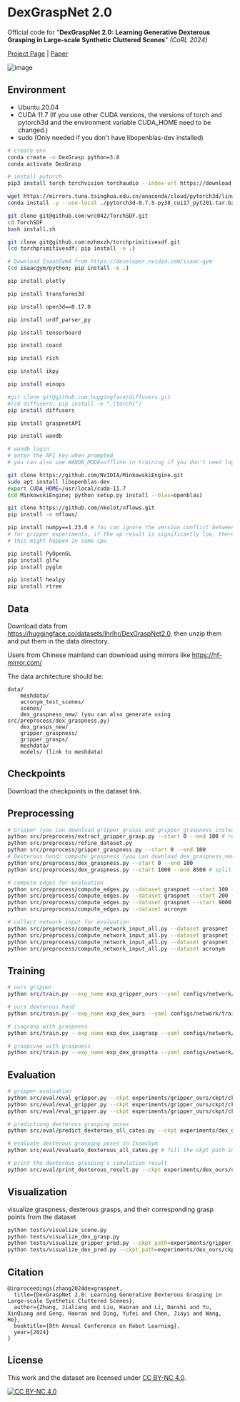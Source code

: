 # DexGraspNet 2.0
Official code for "**DexGraspNet 2.0: Learning Generative Dexterous Grasping in Large-scale Synthetic Cluttered Scenes**" *(CoRL 2024)*

[Project Page](https://pku-epic.github.io/DexGraspNet2.0/) | [Paper](https://arxiv.org/pdf/2410.23004)

![image](./figure/teaser.png)

## Environment

- Ubuntu 20.04
- CUDA 11.7 (If you use other CUDA versions, the versions of torch and pytorch3d and the environment variable CUDA_HOME need to be changed.)
- sudo (Only needed if you don't have libopenblas-dev installed)

```bash
# create env
conda create -n DexGrasp python=3.8
conda activate DexGrasp

# install pytorch
pip3 install torch torchvision torchaudio --index-url https://download.pytorch.org/whl/cu117

wget https://mirrors.tuna.tsinghua.edu.cn/anaconda/cloud/pytorch3d/linux-64/pytorch3d-0.7.5-py38_cu117_pyt201.tar.bz2
conda install -y --use-local ./pytorch3d-0.7.5-py38_cu117_pyt201.tar.bz2

git clone git@github.com:wrc042/TorchSDF.git
cd TorchSDF
bash install.sh

git clone git@github.com:mzhmxzh/torchprimitivesdf.git
(cd torchprimitivesdf; pip install -e .)

# Download IsaacGym4 from https://developer.nvidia.com/isaac-gym
(cd isaacgym/python; pip install -e .)

pip install plotly

pip install transforms3d

pip install open3d==0.17.0

pip install urdf_parser_py

pip install tensorboard

pip install coacd

pip install rich

pip install ikpy

pip install einops

#git clone git@github.com:huggingface/diffusers.git
#(cd diffusers; pip install -e ".[torch]")
pip install diffusers

pip install graspnetAPI

pip install wandb

# wandb login
# enter the API key when prompted
# you can also use WANDB_MODE=offline in training if you don't need logging

git clone https://github.com/NVIDIA/MinkowskiEngine.git
sudo apt install libopenblas-dev
export CUDA_HOME=/usr/local/cuda-11.7
(cd MinkowskiEngine; python setup.py install --blas=openblas)

git clone https://github.com/nkolot/nflows.git
pip install -e nflows/

pip install numpy==1.23.0 # You can ignore the version conflict between graspnetAPI and numpy
# for gripper experiments, if the ap result is significantly low, there might be a bug in graspnetapi's np.matmul. please update numpy to 1.24.1 and replace the np.float to float whenever there is AttributeError: module 'numpy' has no attribute 'float' and all np.int to int whenever there is AttributeError: module 'numpy' has no attribute 'int'. Only two files need to be modified
# this might happen in some cpu

pip install PyOpenGL
pip install glfw
pip install pyglm

pip install healpy
pip install rtree
```

## Data

Download data from https://huggingface.co/datasets/lhrlhr/DexGraspNet2.0, then unzip them and put them in the data directory.

Users from Chinese mainland can download using mirrors like https://hf-mirror.com/

The data architecture should be:

```
data/
    meshdata/
    acronym_test_scenes/
    scenes/
    dex_graspness_new/ (you can also generate using src/preprocess/dex_graspness.py)
    dex_grasps_new/
    gripper_graspness/
    gripper_grasps/
    meshdata/
    models/ (link to meshdata)
```

## Checkpoints

Download the checkpoints in the dataset link.

## Preprocessing


```bash
# Gripper (you can download gripper_grasps and gripper_graspness instead)
python src/preprocess/extract_gripper_grasp.py --start 0 --end 100 # require graspnet data
python src/preprocess/refine_dataset.py
python src/preprocess/gripper_graspness.py --start 0 --end 100
# Dexterous hand: compute graspness (you can download dex_graspness_new and dex_grasps_new instead)
python src/preprocess/dex_graspness.py --start 0 --end 100
python src/preprocess/dex_graspness.py --start 1000 --end 8500 # split this if you have multiple GPUs
```

```bash
# compute edges for evaluation
python src/preprocess/compute_edges.py --dataset graspnet --start 100 --end 190
python src/preprocess/compute_edges.py --dataset graspnet --start 200 --end 380
python src/preprocess/compute_edges.py --dataset graspnet --start 9000 --end 9900
python src/preprocess/compute_edges.py --dataset acronym 
```

```bash
# collect network input for evaluation 
python src/preprocess/compute_network_input_all.py --dataset graspnet --scene_id_start 100 --scene_id_end 190
python src/preprocess/compute_network_input_all.py --dataset graspnet --scene_id_start 200 --scene_id_end 380
python src/preprocess/compute_network_input_all.py --dataset graspnet --scene_id_start 9000 --scene_id_end 9900
python src/preprocess/compute_network_input_all.py --dataset acronym 
```

## Training

```bash
# ours gripper
python src/train.py --exp_name exp_gripper_ours --yaml configs/network/train_gripper_ours.yaml

# ours dexterous hand
python src/train.py --exp_name exp_dex_ours --yaml configs/network/train_dex_ours.yaml

# isagrasp with graspness
python src/train.py --exp_name exp_dex_isagrasp --yaml configs/network/train_dex_isagrasp.yaml

# graspcvae with graspness
python src/train.py --exp_name exp_dex_grasptta --yaml configs/network/train_dex_grasptta.yaml
```

## Evaluation

```bash
# gripper evaluation
python src/eval/eval_gripper.py --ckpt experiments/gripper_ours/ckpt/ckpt_50000.pth --split test_seen
python src/eval/eval_gripper.py --ckpt experiments/gripper_ours/ckpt/ckpt_50000.pth --split test_similar
python src/eval/eval_gripper.py --ckpt experiments/gripper_ours/ckpt/ckpt_50000.pth --split test_novel
```

```bash
# predictiong dexterous grasping poses
python src/eval/predict_dexterous_all_cates.py --ckpt experiments/dex_ours/ckpt/ckpt_50000.pth 
```

```bash
# evaluate dexterous grasping poses in IsaacGym
python src/eval/evaluate_dexterous_all_cates.py # fill the ckpt path in ckpt_path_list in evaluate_dexterous_all.py. It is quicker to evaluate multiple checkpoints together
```

```bash
# print the dexterous grasping's simulation result
python src/eval/print_dexterous_result.py --ckpt experiments/dex_ours/ckpt/ckpt_50000.pth
```

## Visualization

visualize graspness, dexterous grasps, and their corresponding grasp points from the dataset
```bash
python tests/visualize_scene.py
python tests/visualize_dex_grasp.py
python tests/visualize_gripper_pred.py --ckpt_path=experiments/gripper_ours/ckpt/ckpt_50000.pth
python tests/visualize_dex_pred.py --ckpt_path=experiments/dex_ours/ckpt/ckpt_50000.pth
```


## Citation

```
@inproceedings{zhang2024dexgraspnet,
  title={DexGraspNet 2.0: Learning Generative Dexterous Grasping in Large-scale Synthetic Cluttered Scenes},
  author={Zhang, Jialiang and Liu, Haoran and Li, Danshi and Yu, XinQiang and Geng, Haoran and Ding, Yufei and Chen, Jiayi and Wang, He},
  booktitle={8th Annual Conference on Robot Learning},
  year={2024}
}
```

## License
This work and the dataset are licensed under [CC BY-NC 4.0][cc-by-nc].

[![CC BY-NC 4.0][cc-by-nc-image]][cc-by-nc]

[cc-by-nc]: https://creativecommons.org/licenses/by-nc/4.0/
[cc-by-nc-image]: https://licensebuttons.net/l/by-nc/4.0/88x31.png
